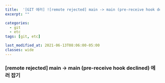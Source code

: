 ```yaml
---
title:  '[GIT 에러] ![remote rejected] main -> main (pre-receive hook declined)'
excerpt: ""

categories:
  - git
  - etc
tags: [git, etc]

last_modified_at: 2021-06-13T08:06:00-05:00
classes: wide
---
```

###  [remote rejected] main -> main (pre-receive hook declined) 에러 잡기
